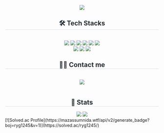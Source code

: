 <div align= "center">
    <img src="https://capsule-render.vercel.app/api?type=waving&color=auto&height=180&text=&animation=fadeIn&fontColor=000000&fontSize=40" />
    </div>
    <div align= "center">
    <h2 style="border-bottom: 1px solid #d8dee4; color: #282d33;"> 🛠️ Tech Stacks </h2> <br> 
    <div style="margin: 0 auto; text-align: center;" align= "center"> <img src="https://img.shields.io/badge/C++-00599C?style=for-the-badge&logo=C%2B%2B&logoColor=white">
            <img src="https://img.shields.io/badge/c%23-%23239120.svg?style=for-the-badge&logo=c-sharp&logoColor=white"/>
          <img src="https://img.shields.io/badge/C-A8B9CC?style=for-the-badge&logo=C&logoColor=white">
          <img src="https://img.shields.io/badge/CSS3-1572B6?style=for-the-badge&logo=CSS3&logoColor=white">
          <img src="https://img.shields.io/badge/Figma-F24E1E?style=for-the-badge&logo=Figma&logoColor=white">
          <img src="https://img.shields.io/badge/Github-181717?style=for-the-badge&logo=Github&logoColor=white">
          <br/><img src="https://img.shields.io/badge/HTML5-E34F26?style=for-the-badge&logo=HTML5&logoColor=white">
          <img src="https://img.shields.io/badge/Notion-000000?style=for-the-badge&logo=Notion&logoColor=white">
          <img src="https://img.shields.io/badge/Python-3776AB?style=for-the-badge&logo=Python&logoColor=white">
          </div>
    </div>
    <div align= "center">
    <h2 style="border-bottom: 1px solid #d8dee4; color: #282d33;"> 🧑‍💻 Contact me </h2> <br> 
    <div align= "center"> <a href=mailto:yj0602@pusan.ac.kr> <img src="https://img.shields.io/badge/Gmail-EA4335?style=for-the-badge&logo=Gmail&logoColor=white&link=mailto:yj0602@pusan.ac.kr"> </a>
          </div>  <br> 
    <div align= "center">  </div> 
    </div>
    <div align= "center"> 
    <h2 style="border-bottom: 1px solid #d8dee4; color: #282d33;"> 🏅 Stats </h2> <div align= "center"> <img src="https://github-readme-stats.vercel.app/api?username=yj0602&bg_color=60,8293e8,8568ee&title_color=000000&text_color=000000"
         /> <img src="https://github-readme-stats.vercel.app/api/top-langs/?username=yj0602&layout=compact&bg_color=60,8293e8,8568ee&title_color=000000&text_color=000000"
           /> </div> 
    </div>
[![Solved.ac Profile](https://mazassumnida.wtf/api/v2/generate_badge?boj=ryg1245&v=1)](https://solved.ac/ryg1245/)
